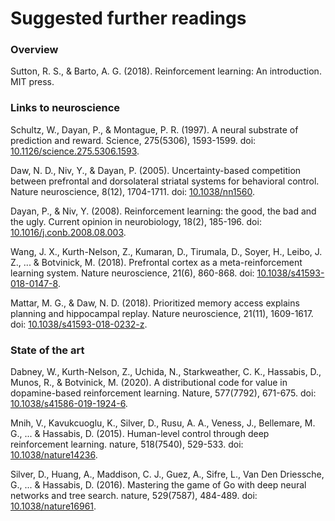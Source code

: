 # Suggested further readings

### Overview

Sutton, R. S., & Barto, A. G. (2018). Reinforcement learning: An introduction. MIT press.

### Links to neuroscience
Schultz, W., Dayan, P., & Montague, P. R. (1997). A neural substrate of prediction and reward. Science, 275(5306), 1593-1599. doi: [10.1126/science.275.5306.1593](https://doi.org/10.1126/science.275.5306.1593).

Daw, N. D., Niv, Y., & Dayan, P. (2005). Uncertainty-based competition between prefrontal and dorsolateral striatal systems for behavioral control. Nature neuroscience, 8(12), 1704-1711. doi: [10.1038/nn1560](https://doi.org/10.1038/nn1560).

Dayan, P., & Niv, Y. (2008). Reinforcement learning: the good, the bad and the ugly. Current opinion in neurobiology, 18(2), 185-196. doi: [10.1016/j.conb.2008.08.003](https://doi.org/10.1016/j.conb.2008.08.003).

Wang, J. X., Kurth-Nelson, Z., Kumaran, D., Tirumala, D., Soyer, H., Leibo, J. Z., ... & Botvinick, M. (2018). Prefrontal cortex as a meta-reinforcement learning system. Nature neuroscience, 21(6), 860-868. doi: [10.1038/s41593-018-0147-8](https://doi.org/10.1038/s41593-018-0147-8).

Mattar, M. G., & Daw, N. D. (2018). Prioritized memory access explains planning and hippocampal replay. Nature neuroscience, 21(11), 1609-1617. doi: [10.1038/s41593-018-0232-z](https://doi.org/10.1038/s41593-018-0232-z).

### State of the art
Dabney, W., Kurth-Nelson, Z., Uchida, N., Starkweather, C. K., Hassabis, D., Munos, R., & Botvinick, M. (2020). A distributional code for value in dopamine-based reinforcement learning. Nature, 577(7792), 671-675. doi: [10.1038/s41586-019-1924-6](https://doi.org/10.1038/s41586-019-1924-6).

Mnih, V., Kavukcuoglu, K., Silver, D., Rusu, A. A., Veness, J., Bellemare, M. G., ... & Hassabis, D. (2015). Human-level control through deep reinforcement learning. nature, 518(7540), 529-533. doi: [10.1038/nature14236](https://doi.org/10.1038/nature14236).

Silver, D., Huang, A., Maddison, C. J., Guez, A., Sifre, L., Van Den Driessche, G., ... & Hassabis, D. (2016). Mastering the game of Go with deep neural networks and tree search. nature, 529(7587), 484-489. doi: [10.1038/nature16961](https://doi.org/10.1038/nature16961).
